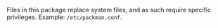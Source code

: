Files in this package replace system files, and as such require specific privileges.
Example: `/etc/packman.conf`.